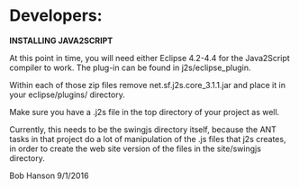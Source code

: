 # Developers:

**INSTALLING JAVA2SCRIPT**

At this point in time, you will need either Eclipse 4.2-4.4
for the Java2Script compiler to work. The plug-in can be found in 
j2s/eclipse_plugin. 

Within each of those zip files remove net.sf.j2s.core_3.1.1.jar
and place it in your eclipse/plugins/ directory.

Make sure you have a .j2s file in the top directory of your project as well.

Currently, this needs to be the swingjs directory itself, because the ANT
tasks in that project do a lot of manipulation of the .js files that j2s
creates, in order to create the web site version of the files in the site/swingjs directory.
 
Bob Hanson 9/1/2016
